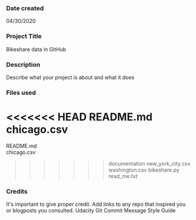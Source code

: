### Date created
04/30/2020

### Project Title
Bikeshare data in GitHub

### Description
Describe what your project is about and what it does

### Files used
<<<<<<< HEAD
README.md
chicago.csv
=======
README.md <br>
chicago.csv <br>
>>>>>>> documentation
new_york_city.csv
washington.csv
bikeshare.py
read_me.txt

### Credits
It's important to give proper credit. Add links to any repo that inspired you or blogposts you consulted.
Udacity Git Commit Message Style Guide

